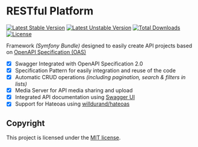 # RESTful Platform

[![Latest Stable Version](https://poser.pugx.org/ynloultratech/restful-platform/version)](https://packagist.org/packages/ynloultratech/restful-platform)
[![Latest Unstable Version](https://poser.pugx.org/ynloultratech/restful-platform/v/unstable)](//packagist.org/packages/ynloultratech/restful-platform)
[![Total Downloads](https://poser.pugx.org/ynloultratech/restful-platform/downloads)](https://packagist.org/packages/ynloultratech/restful-platform)
[![License](https://poser.pugx.org/ynloultratech/restful-platform/license)](https://packagist.org/packages/ynloultratech/restful-platform)

 Framework _(Symfony Bundle)_ designed to easily create API projects based on [OpenAPI Specification (OAS)](https://swagger.io/)

- [X] Swagger Integrated with OpenAPI Specification 2.0
- [X] Specification Pattern for easily integration and reuse of the code
- [X] Automatic CRUD operations _(including pagination, search & filters in lists)_
- [X] Media Server for API media sharing and upload
- [X] Integrated API documentation using [Swagger UI](https://swagger.io/swagger-ui/)
- [X] Support for Hateoas using [willdurand/hateoas](https://github.com/willdurand/hateoas)

## Copyright

This project is licensed under the [MIT license](LICENSE).